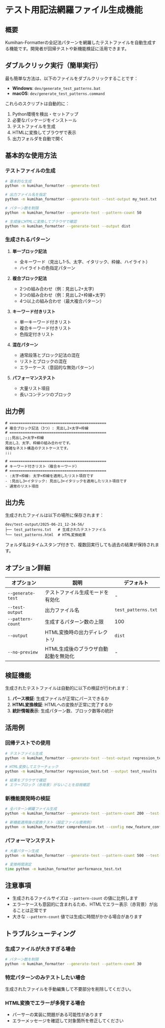 # テスト用記法網羅ファイル生成機能

## 概要

Kumihan-Formatterの全記法パターンを網羅したテストファイルを自動生成する機能です。開発者が回帰テストや新機能検証に活用できます。

## ダブルクリック実行（簡単実行）

最も簡単な方法は、以下のファイルをダブルクリックすることです：

- **Windows**: `dev/generate_test_patterns.bat`
- **macOS**: `dev/generate_test_patterns.command`

これらのスクリプトは自動的に：
1. Python環境を検出・セットアップ
2. 必要なパッケージをインストール
3. テストファイルを生成
4. HTMLに変換してブラウザで表示
5. 出力フォルダを自動で開く

## 基本的な使用方法

### テストファイルの生成

```bash
# 基本的な生成
python -m kumihan_formatter --generate-test

# 出力ファイル名を指定
python -m kumihan_formatter --generate-test --test-output my_test.txt

# パターン数を制限
python -m kumihan_formatter --generate-test --pattern-count 50

# 生成後にHTMLに変換してブラウザで確認
python -m kumihan_formatter --generate-test --output dist
```

### 生成されるパターン

1. **単一ブロック記法**
   - 全キーワード（見出し1-5、太字、イタリック、枠線、ハイライト）
   - ハイライトの色指定パターン

2. **複合ブロック記法**
   - 2つの組み合わせ（例：見出し2+太字）
   - 3つの組み合わせ（例：見出し2+枠線+太字）
   - 4つ以上の組み合わせ（最大複合パターン）

3. **キーワード付きリスト**
   - 単一キーワード付きリスト
   - 複合キーワード付きリスト
   - 色指定付きリスト

4. **混在パターン**
   - 通常段落とブロック記法の混在
   - リストとブロックの混在
   - エラーケース（意図的な無効パターン）

5. **パフォーマンステスト**
   - 大量リスト項目
   - 長いコンテンツのブロック

## 出力例

```
# ============================================
# 複合ブロック記法（3つ）: 見出し2+太字+枠線
# ============================================
;;;見出し2+太字+枠線
見出し2、太字、枠線の組み合わせです。
複雑なネスト構造のテストケースです。
;;;

# ============================================
# キーワード付きリスト（複合キーワード）
# ============================================
- :太字+枠線: 太字+枠線を適用したリスト項目です
- :見出し3+イタリック: 見出し3+イタリックを適用したリスト項目です
- 通常のリスト項目
```

## 出力先

生成されたファイルは以下の場所に保存されます：

```
dev/test-output/2025-06-21_12-34-56/
├── test_patterns.txt   # 生成されたテストファイル
└── test_patterns.html  # HTML変換結果
```

フォルダ名はタイムスタンプ付きで、複数回実行しても過去の結果が保持されます。

## オプション詳細

| オプション | 説明 | デフォルト |
|-----------|------|-----------|
| `--generate-test` | テストファイル生成モードを有効化 | - |
| `--test-output` | 出力ファイル名 | `test_patterns.txt` |
| `--pattern-count` | 生成するパターン数の上限 | 100 |
| `--output` | HTML変換時の出力ディレクトリ | `dist` |
| `--no-preview` | HTML生成後のブラウザ自動起動を無効化 | - |

## 検証機能

生成されたテストファイルは自動的に以下の検証が行われます：

1. **パース検証**: 生成ファイルが正常にパースできるか
2. **HTML変換検証**: HTMLへの変換が正常に完了するか
3. **統計情報表示**: 生成パターン数、ブロック数等の統計

## 活用例

### 回帰テストでの使用

```bash
# テストファイル生成
python -m kumihan_formatter --generate-test --test-output regression_test.txt

# HTML変換してエラーチェック
python -m kumihan_formatter regression_test.txt --output test_results

# 結果をブラウザで確認
# エラーブロック（赤背景）がないことを目視確認
```

### 新機能開発時の検証

```bash
# 全パターン網羅ファイル生成
python -m kumihan_formatter --generate-test --pattern-count 200 --test-output comprehensive.txt

# 新機能適用後の変換テスト（設定ファイル使用例）
python -m kumihan_formatter comprehensive.txt --config new_feature_config.yaml
```

### パフォーマンステスト

```bash
# 大量パターン生成
python -m kumihan_formatter --generate-test --pattern-count 500 --test-output performance_test.txt

# 変換時間測定
time python -m kumihan_formatter performance_test.txt
```

## 注意事項

- 生成されるファイルサイズは `--pattern-count` の値に比例します
- エラーケースも意図的に含まれるため、HTMLでエラー表示（赤背景）が出ることは正常です
- 大きな `--pattern-count` 値では生成に時間がかかる場合があります

## トラブルシューティング

### 生成ファイルが大きすぎる場合
```bash
# パターン数を制限
python -m kumihan_formatter --generate-test --pattern-count 30
```

### 特定パターンのみテストしたい場合
生成されたファイルを手動編集して不要部分を削除してください。

### HTML変換でエラーが多発する場合
- パーサーの実装に問題がある可能性があります
- エラーメッセージを確認して対象箇所を修正してください